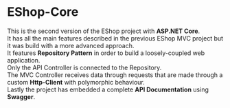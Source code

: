 # EShop-Core

This is the second version of the EShop project with **ASP.NET Core**.<br>
It has all the main features described in the previous EShop MVC project but it was build with a more advanced approach.<br>
It features **Repository Pattern** in order to build a loosely-coupled web application.<br>
Only the API Controller is connected to the Repository.<br>
The MVC Controller receives data through requests that are made through a custom **Http-Client** with polymorphic behaviour.<br>
Lastly the project has embedded a complete **API Documentation** using **Swagger**.
